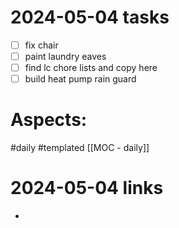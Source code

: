 
# 2024-05-04 tasks

- [ ] fix chair
- [ ] paint laundry eaves
- [ ] find lc chore lists and copy here
- [ ] build heat pump rain guard

# Aspects:
#daily #templated
[[MOC - daily]]

# 2024-05-04 links
- 


